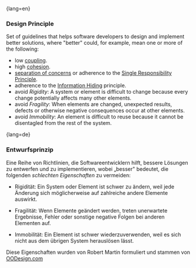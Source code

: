 {lang=en}
### Design Principle

Set of guidelines that helps software developers to design and implement better solutions,
where "better" could, for example, mean one or more of the following:

  * low [coupling](#term-coupling).
  * high [cohesion](#term-cohesion).
  * [separation of concerns](#term-separation-of-concern) or adherence to the [Single Responsibility Principle](#term-single-responsibility-principle).
  * adherence to the [Information Hiding](#term-information-hiding) principle.
  * avoid *Rigidity*: A system or element is difficult to change because every change potentially
   affects many other elements.
  * avoid *Fragility*: When elements are changed, unexpected results, defects or otherwise negative consequences
   occur at other elements.
  * avoid *Immobility*: An element is difficult to reuse because it cannot be disentagled from the rest of the system.

{lang=de}
### Entwurfsprinzip

Eine Reihe von Richtlinien, die Softwareentwicklern hilft, bessere
Lösungen zu entwerfen und zu implementieren, wobei „besser" bedeutet,
die folgenden *schlechten Eigenschaften* zu vermeiden:

-   Rigidität: Ein System oder Element ist schwer zu ändern, weil jede
    Änderung sich möglicherweise auf zahlreiche andere Elemente
    auswirkt.

-   Fragilität: Wenn Elemente geändert werden, treten unerwartete
    Ergebnisse, Fehler oder sonstige negative Folgen bei anderen
    Elementen auf.

-   Immobilität: Ein Element ist schwer wiederzuverwenden, weil es sich
    nicht aus dem übrigen System herauslösen lässt.

Diese Eigenschaften wurden von Robert Martin formuliert und stammen
von
[OODesign.com](http://www.oodesign.com/design-principles.html)

